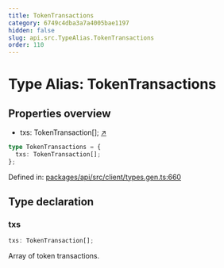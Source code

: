 ```yaml
---
title: TokenTransactions
category: 6749c4dba3a7a4005bae1197
hidden: false
slug: api.src.TypeAlias.TokenTransactions
order: 110
---
```


# Type Alias: TokenTransactions

## Properties overview

- txs:  TokenTransaction[]; [↗](#txs)

```ts
type TokenTransactions = {
  txs: TokenTransaction[];
};
```

Defined in: [packages/api/src/client/types.gen.ts:660](https://github.com/zkcloudworker/minatokens-lib/blob/main/packages/api/src/client/types.gen.ts#L660)

## Type declaration

### txs

```ts
txs: TokenTransaction[];
```

Array of token transactions.
